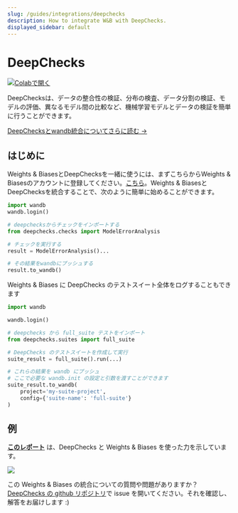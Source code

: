 ```yaml
---
slug: /guides/integrations/deepchecks
description: How to integrate W&B with DeepChecks.
displayed_sidebar: default
---
```


# DeepChecks

[![Colabで開く](https://colab.research.google.com/assets/colab-badge.svg)](https://colab.research.google.com/github/deepchecks/deepchecks/blob/0.5.0-1-g5380093/docs/source/examples/guides/export\_outputs\_to\_wandb.ipynb)

DeepChecksは、データの整合性の検証、分布の検査、データ分割の検証、モデルの評価、異なるモデル間の比較など、機械学習モデルとデータの検証を簡単に行うことができます。

[DeepChecksとwandb統合についてさらに読む ->](https://docs.deepchecks.com/en/stable/examples/guides/export\_outputs\_to\_wandb.html)

## はじめに

Weights & BiasesとDeepChecksを一緒に使うには、まずこちらからWeights & Biasesのアカウントに登録してください。[こちら](https://wandb.ai/site)。Weights & BiasesとDeepChecksを統合することで、次のように簡単に始めることができます。

```python
import wandb
wandb.login()

# deepchecksからチェックをインポートする
from deepchecks.checks import ModelErrorAnalysis

# チェックを実行する
result = ModelErrorAnalysis()...

# その結果をwandbにプッシュする
result.to_wandb()
```
Weights & Biases に DeepChecks のテストスイート全体をログすることもできます

```python
import wandb

wandb.login()

# deepchecks から full_suite テストをインポート
from deepchecks.suites import full_suite

# DeepChecks のテストスイートを作成して実行
suite_result = full_suite().run(...)

# これらの結果を wandb にプッシュ
# ここで必要な wandb.init の設定と引数を渡すことができます
suite_result.to_wandb(
    project='my-suite-project',
    config={'suite-name': 'full-suite'}
)
```

## 例

[**このレポート**](https://wandb.ai/cayush/deepchecks/reports/Validate-your-Data-and-Models-with-Deepchecks-and-W-B--VmlldzoxNjY0ODc5) は、DeepChecks と Weights & Biases を使った力を示しています。

![](/images/integrations/deepchecks_example.png)

この Weights & Biases の統合についての質問や問題がありますか？[DeepChecks の github リポジトリ](https://github.com/deepchecks/deepchecks)で issue を開いてください。それを確認し、解答をお届けします :)